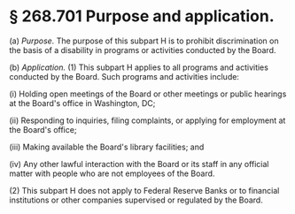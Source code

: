 # § 268.701   Purpose and application.

(a) *Purpose.* The purpose of this subpart H is to prohibit discrimination on the basis of a disability in programs or activities conducted by the Board.


(b) *Application.* (1) This subpart H applies to all programs and activities conducted by the Board. Such programs and activities include:


(i) Holding open meetings of the Board or other meetings or public hearings at the Board's office in Washington, DC;


(ii) Responding to inquiries, filing complaints, or applying for employment at the Board's office;


(iii) Making available the Board's library facilities; and


(iv) Any other lawful interaction with the Board or its staff in any official matter with people who are not employees of the Board.


(2) This subpart H does not apply to Federal Reserve Banks or to financial institutions or other companies supervised or regulated by the Board.




